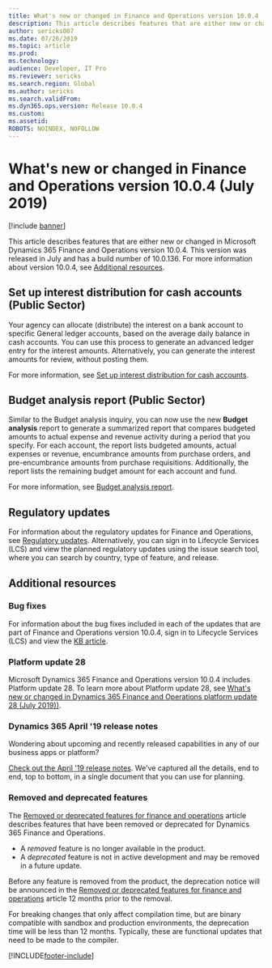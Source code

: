 ```yaml
---
title: What's new or changed in Finance and Operations version 10.0.4 (July 2019)
description: This article describes features that are either new or changed in Dynamics 365 Finance and Operations version 10.0.4. This version will be released in July.
author: sericks007
ms.date: 07/26/2019
ms.topic: article
ms.prod: 
ms.technology: 
audience: Developer, IT Pro
ms.reviewer: sericks
ms.search.region: Global
ms.author: sericks
ms.search.validFrom: 
ms.dyn365.ops.version: Release 10.0.4
ms.custom: 
ms.assetid: 
ROBOTS: NOINDEX, NOFOLLOW
---
```

# What's new or changed in Finance and Operations version 10.0.4 (July 2019)

[!include [banner](../includes/banner.md)]


This article describes features that are either new or changed in Microsoft Dynamics 365 Finance and Operations version 10.0.4. This version was released in July and has a build number of 10.0.136. For more information about version 10.0.4, see [Additional resources](whats-new-changed-10-0-4.md#additional-resources).



## Set up interest distribution for cash accounts (Public Sector)
Your agency can allocate (distribute) the interest on a bank account to specific General ledger accounts, based on the average daily balance in cash accounts. You can use this process to generate an advanced ledger entry for the interest amounts. Alternatively, you can generate the interest amounts for review, without posting them.

For more information, see [Set up interest distribution for cash accounts](../../../finance/public-sector/interest-distribution.md).

## Budget analysis report (Public Sector)
Similar to the Budget analysis inquiry, you can now use the new **Budget analysis** report to generate a summarized report that compares budgeted amounts to actual expense and revenue activity during a period that you specify. For each account, the report lists budgeted amounts, actual expenses or revenue, encumbrance amounts from purchase orders, and pre-encumbrance amounts from purchase requisitions. Additionally, the report lists the remaining budget amount for each account and fund.

For more information, see [Budget analysis report](../../../finance/public-sector/budget-analysis-report.md).

## Regulatory updates
For information about the regulatory updates for Finance and Operations, see [Regulatory updates](../../../finance/localizations/regulatory-updates.md). Alternatively, you can sign in to Lifecycle Services (LCS) and view the planned regulatory updates using the issue search tool, where you can search by country, type of feature, and release.

## Additional resources

### Bug fixes
For information about the bug fixes included in each of the updates that are part of Finance and Operations version 10.0.4, sign in to Lifecycle Services (LCS) and view the [KB article](https://fix.lcs.dynamics.com/Issue/Details?bugId=328732&dbType=3&qc=cdb2117c03722ee9cdbcb2a2e0558dd5b40a37e3caa32850aca4c9a89c476eb2).

### Platform update 28
Microsoft Dynamics 365 Finance and Operations version 10.0.4 includes Platform update 28. To learn more about Platform update 28, see [What's new or changed in Dynamics 365 Finance and Operations platform update 28 (July 2019))](whats-new-platform-update-28.md).

### Dynamics 365 April '19 release notes
Wondering about upcoming and recently released capabilities in any of our business apps or platform?

[Check out the April '19 release notes](/business-applications-release-notes/April19/index). We've captured all the details, end to end, top to bottom, in a single document that you can use for planning.

### Removed and deprecated features
The [Removed or deprecated features for finance and operations](../../dev-itpro/migration-upgrade/deprecated-features.md) article describes features that have been removed or deprecated for Dynamics 365 Finance and Operations.

- A *removed* feature is no longer available in the product.
- A *deprecated* feature is not in active development and may be removed in a future update.

Before any feature is removed from the product, the deprecation notice will be announced in the [Removed or deprecated features for finance and operations](../../dev-itpro/migration-upgrade/deprecated-features.md) article 12 months prior to the removal.

For breaking changes that only affect compilation time, but are binary compatible with sandbox and production environments, the deprecation time will be less than 12 months. Typically, these are functional updates that need to be made to the compiler.


[!INCLUDE[footer-include](../../../includes/footer-banner.md)]
